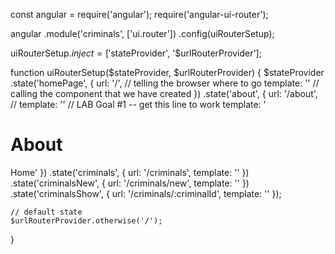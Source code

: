 const angular = require('angular');
require('angular-ui-router');

angular
	.module('criminals', ['ui.router'])
	.config(uiRouterSetup);

uiRouterSetup.$inject = ['$stateProvider', '$urlRouterProvider'];

function uiRouterSetup($stateProvider, $urlRouterProvider) {
	$stateProvider
		.state('homePage', {
			url: '/', // telling the browser where to go
			template: '<home></home>' // calling the component that we have created
		})
		.state('about', {
			url: '/about',
			// template: '<about></about>' // LAB Goal #1 -- get this line to work
			template: '<h1>About</h1><a ui-sref="home">Home</a>'
		})
		.state('criminals', {
			url: '/criminals',
			template: '<criminals></criminals>'
		})
		.state('criminalsNew', {
			url: '/criminals/new',
			template: '<criminals-new></criminals-new>'
		})
		.state('criminalsShow', {
			url: '/criminals/:criminalId',
			template: '<criminals-show></criminals-show>'
		});

	// default state
	$urlRouterProvider.otherwise('/');
}